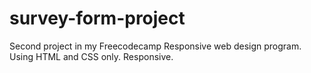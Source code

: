 # survey-form-project
Second project in my Freecodecamp Responsive web design program.
Using HTML and CSS only.
Responsive.
